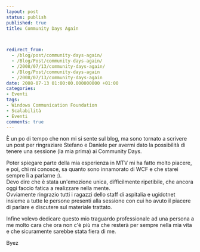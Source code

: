 ```yaml
---
layout: post
status: publish
published: true
title: Community Days Again


  
redirect_from: 
  - /blog/post/community-days-again/
  - /Blog/Post/community-days-again/
  - /2008/07/13/community-days-again/
  - /Blog/Post/community-days-again
  - /2008/07/13/community-days-again
date: 2008-07-13 01:00:00.000000000 +01:00
categories:
- Eventi
tags:
- Windows Communication Foundation
- Scalabilità
- Eventi
comments: true
---
```

<p><span>&Egrave;&nbsp;un po di tempo che non mi si sente sul blog, ma sono tornato a scrivere un post per ringraziare Stefano e Daniele per avermi dato la possibilit&agrave; di tenere una sessione (la mia prima) ai Community Days. </span></p>
<p>Poter spiegare parte della mia esperienza in MTV mi ha fatto molto piacere, e poi, chi mi conosce, sa&nbsp;quanto sono innamorato di WCF e che starei sempre l&igrave; a parlarne&nbsp;:).<br />
Devo dire che &egrave; stata un'emozione unica, difficilmente ripetibile, che ancora oggi faccio fatica a realizzare nella mente.<br />
Ovviamente ringrazio tutti i ragazzi dello staff di aspitalia e ugidotnet insieme a&nbsp;tutte le persone presenti alla sessione con cui ho avuto il piacere di parlare e discutere sul materiale trattato.</p>
<p>Infine volevo dedicare questo mio traguardo professionale ad una persona a me molto cara che ora non c'&egrave; pi&ugrave; ma che rester&agrave; per sempre nella mia vita e che sicuramente sarebbe stata fiera di me.</p>
<p>Byez</p>
<p>&nbsp;</p>

